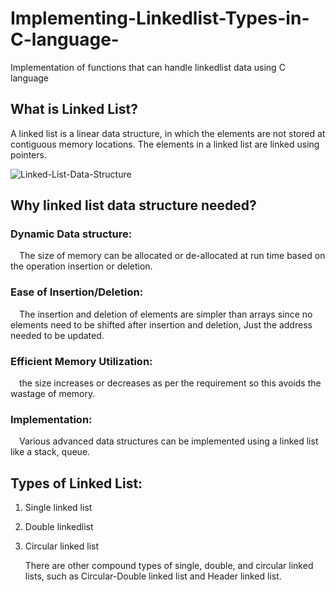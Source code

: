 # Implementing-Linkedlist-Types-in-C-language-
Implementation of functions that can handle linkedlist data using C language  
## What is Linked List?
A linked list is a linear data structure, in which the elements are not stored at contiguous memory locations. The elements in a linked list are linked using pointers.

![Linked-List-Data-Structure](https://github.com/AlaaAshraf111/Implementing-Linkedlist-Types-in-C-language-/assets/99663447/ab54f4ac-bc37-44fa-855e-4524fb5a8f19)
## Why linked list data structure needed?
### Dynamic Data structure: 
&emsp;The size of memory can be allocated or de-allocated at run time based on the operation insertion or deletion.
### Ease of Insertion/Deletion:
&emsp;The insertion and deletion of elements are simpler than arrays since no elements need to be shifted after insertion and deletion, Just the address needed to be updated.
### Efficient Memory Utilization:
&emsp;the size increases or decreases as per the requirement so this avoids the wastage of memory. 
### Implementation:
&emsp;Various advanced data structures can be implemented using a linked list like a stack, queue.
## Types of Linked List:
1. Single linked list
2. Double linkedlist
3. Circular linked list
   
   There are other compound types of single, double, and circular linked lists, such as Circular-Double 
   linked list and Header linked list.
